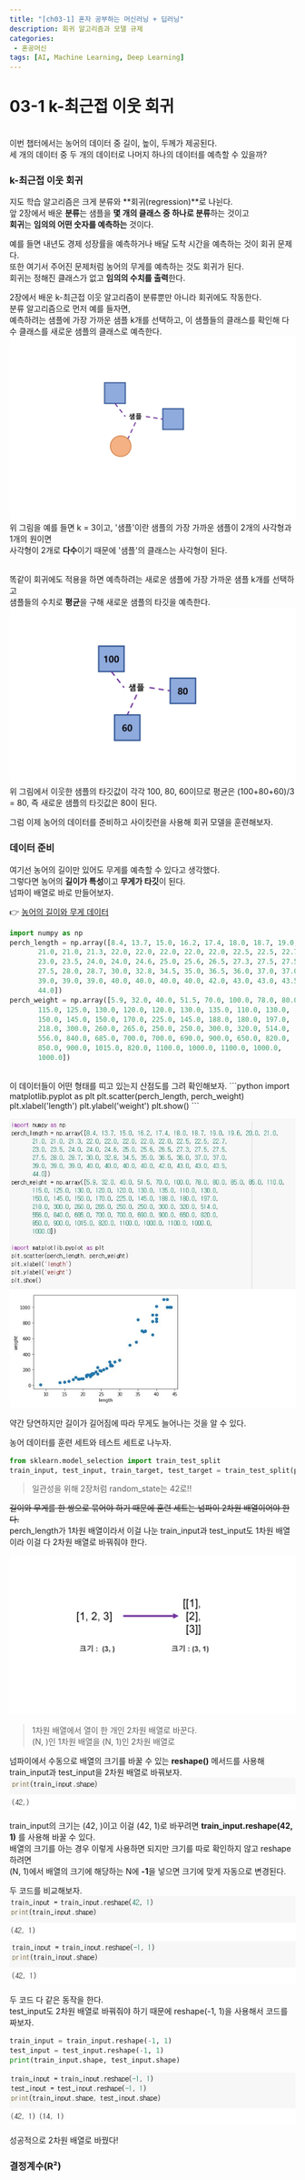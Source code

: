 ```yaml
---
title: "[ch03-1] 혼자 공부하는 머신러닝 + 딥러닝"
description: 회귀 알고리즘과 모델 규제
categories: 
 - 혼공머신
tags: [AI, Machine Learning, Deep Learning]
---
```


<!-- 내용 -->

# 03-1 k-최근접 이웃 회귀

<br>
이번 챕터에서는 농어의 데이터 중 길이, 높이, 두께가 제공된다. <br>
세 개의 데이터 중 두 개의 데이터로 나머지 하나의 데이터를 예측할 수 있을까? <br>

### k-최근접 이웃 회귀

지도 학습 알고리즘은 크게 분류와 **회귀(regression)**로 나뉜다. <br>
앞 2장에서 배운 **분류**는 샘플을 **몇 개의 클래스 중 하나로 분류**하는 것이고 <br>
**회귀**는 **임의의 어떤 숫자를 예측하는** 것이다. <br>

예를 들면 내년도 경제 성장률을 예측하거나 배달 도착 시간을 예측하는 것이 회귀 문제다. <br> 
또한 여기서 주어진 문제처럼 농어의 무게를 예측하는 것도 회귀가 된다. <br>
회귀는 정해진 클래스가 없고 **임의의 수치를 출력**한다. <br>

2장에서 배운 k-최근접 이웃 알고리즘이 분류뿐만 아니라 회귀에도 작동한다. <br>
분류 알고리즘으로 먼저 예를 들자면, <br>
예측하려는 샘플에 가장 가까운 샘플 k개를 선택하고, 이 샘플들의 클래스를 확인해 다수 클래스를 새로운 샘플의 클래스로 예측한다. <br>
![03_1_1](/assets/images/ch03/03_1_1.jpg "'샘플'이란 새로운 샘플")
위 그림을 예를 들면 k = 3이고, '샘플'이란 샘플의 가장 가까운 샘플이 2개의 사각형과 1개의 원이면 <br>
사각형이 2개로 **다수**이기 때문에 '샘플'의 클래스는 사각형이 된다.<br><br>

똑같이 회귀에도 적용을 하면 예측하려는 새로운 샘플에 가장 가까운 샘플 k개를 선택하고 <br>
샘플들의 수치로 **평균**을 구해 새로운 샘플의 타깃을 예측한다. <br>
![03_1_2](/assets/images/ch03/03_1_2.jpg)
위 그림에서 이웃한 샘플의 타깃값이 각각 100, 80, 60이므로 평균은 (100+80+60)/3 = 80, 즉 새로운 샘플의 타깃값은 80이 된다. <br>

그럼 이제 농어의 데이터를 준비하고 사이킷런을 사용해 회귀 모델을 훈련해보자.


### 데이터 준비

여기선 농어의 길이만 있어도 무게를 예측할 수 있다고 생각했다. <br>
그렇다면 농어의 **길이가 특성**이고 **무게가 타깃**이 된다. <br>
넘파이 배열로 바로 만들어보자. <br>

👉 [농어의 길이와 무게 데이터](https://gist.github.com/rickiepark/2cd82455e985001542047d7d55d50630)

```python
import numpy as np
perch_length = np.array([8.4, 13.7, 15.0, 16.2, 17.4, 18.0, 18.7, 19.0, 19.6, 20.0, 21.0,
       21.0, 21.0, 21.3, 22.0, 22.0, 22.0, 22.0, 22.0, 22.5, 22.5, 22.7,
       23.0, 23.5, 24.0, 24.0, 24.6, 25.0, 25.6, 26.5, 27.3, 27.5, 27.5,
       27.5, 28.0, 28.7, 30.0, 32.8, 34.5, 35.0, 36.5, 36.0, 37.0, 37.0,
       39.0, 39.0, 39.0, 40.0, 40.0, 40.0, 40.0, 42.0, 43.0, 43.0, 43.5,
       44.0])
perch_weight = np.array([5.9, 32.0, 40.0, 51.5, 70.0, 100.0, 78.0, 80.0, 85.0, 85.0, 110.0,
       115.0, 125.0, 130.0, 120.0, 120.0, 130.0, 135.0, 110.0, 130.0,
       150.0, 145.0, 150.0, 170.0, 225.0, 145.0, 188.0, 180.0, 197.0,
       218.0, 300.0, 260.0, 265.0, 250.0, 250.0, 300.0, 320.0, 514.0,
       556.0, 840.0, 685.0, 700.0, 700.0, 690.0, 900.0, 650.0, 820.0,
       850.0, 900.0, 1015.0, 820.0, 1100.0, 1000.0, 1100.0, 1000.0,
       1000.0])
```
<br>
이 데이터들이 어떤 형태를 띠고 있는지 산점도를 그려 확인해보자.
```python
import matplotlib.pyplot as plt
plt.scatter(perch_length, perch_weight)
plt.xlabel('length')
plt.ylabel('weight')
plt.show()
```

![03_1_3](/assets/images/ch03/03_1_3.JPG)

약간 당연하지만 길이가 길어짐에 따라 무게도 늘어나는 것을 알 수 있다. <br>

농어 데이터를 훈련 세트와 테스트 세트로 나누자.
```python
from sklearn.model_selection import train_test_split
train_input, test_input, train_target, test_target = train_test_split(perch_length, perch_weight, random_state = 42)
```

 > 일관성을 위해 2장처럼 random_state는 42로!!


~~길이와 무게를 한 쌍으로 묶어야 하기 때문에 훈련 세트는 넘파이 2차원 배열이어야 한다.~~ <br>
perch_length가 1차원 배열이라서 이걸 나눈 train_input과 test_input도 1차원 배열이라 이걸 다 2차원 배열로 바꿔줘야 한다. <br>

![03_1_8](/assets/images/ch03/03_1_8.jpg "예시")

 > 1차원 배열에서 열이 한 개인 2차원 배열로 바꾼다. <br>
   (N, )인 1차원 배열을 (N, 1)인 2차원 배열로


넘파이에서 수동으로 배열의 크기를 바꿀 수 있는 **reshape()** 메서드를 사용해 train_input과 test_input을 2차원 배열로 바꿔보자.
![03_1_4](/assets/images/ch03/03_1_4.jpg)

train_input의 크기는 (42, )이고 이걸 (42, 1)로 바꾸려면 **train_input.reshape(42, 1)** 를 사용해 바꿀 수 있다. <br>
배열의 크기를 아는 경우 이렇게 사용하면 되지만 크기를 따로 확인하지 않고 reshape 하려면<br>
(N, 1)에서 배열의 크기에 해당하는 N에 **-1**을 넣으면 크기에 맞게 자동으로 변경된다. <br>

두 코드를 비교해보자.
![03_1_5](/assets/images/ch03/03_1_5.jpg)
![03_1_6](/assets/images/ch03/03_1_6.jpg)

두 코드 다 같은 동작을 한다. <br>
test_input도 2차원 배열로 바꿔줘야 하기 때문에 reshape(-1, 1)을 사용해서 코드를 짜보자.
```python
train_input = train_input.reshape(-1, 1)
test_input = test_input.reshape(-1, 1)
print(train_input.shape, test_input.shape)
```

![03_1_7](/assets/images/ch03/03_1_7.jpg)

성공적으로 2차원 배열로 바꿨다!


### 결정계수(R²)


